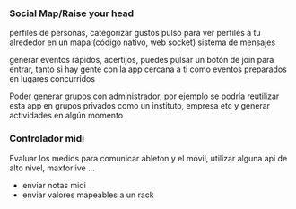 
### Social Map/Raise your head

perfiles de personas, categorizar gustos
pulso para ver perfiles a tu alrededor en un mapa (código nativo, web socket)
sistema de mensajes

generar eventos rápidos, acertijos, puedes pulsar un botón de join para entrar, tanto si hay gente con la app cercana a ti como eventos preparados en lugares concurridos 

Poder generar grupos con administrador, por ejemplo se podría reutilizar esta app en grupos privados como un instituto, empresa etc y generar actividades en algún momento

### Controlador midi

Evaluar los medios para comunicar ableton y el móvil, utilizar alguna api de alto nivel, maxforlive ...

- enviar notas midi
- enviar valores mapeables a un rack

